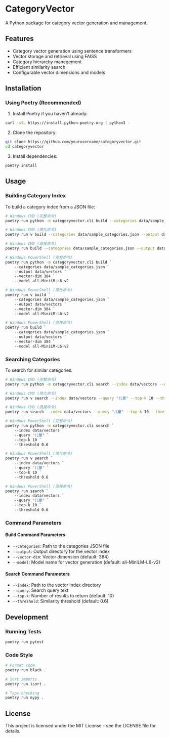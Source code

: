 # CategoryVector

A Python package for category vector generation and management.

## Features

- Category vector generation using sentence transformers
- Vector storage and retrieval using FAISS
- Category hierarchy management
- Efficient similarity search
- Configurable vector dimensions and models

## Installation

### Using Poetry (Recommended)

1. Install Poetry if you haven't already:
```bash
curl -sSL https://install.python-poetry.org | python3 -
```

2. Clone the repository:
```bash
git clone https://github.com/yourusername/categoryvector.git
cd categoryvector
```

3. Install dependencies:
```bash
poetry install
```

## Usage

### Building Category Index

To build a category index from a JSON file:

```bash
# Windows CMD (完整命令)
poetry run python -m categoryvector.cli build --categories data/sample_categories.json --output data/vectors --vector-dim 384 --model all-MiniLM-L6-v2

# Windows CMD (简化命令)
poetry run v build --categories data/sample_categories.json --output data/vectors --vector-dim 384 --model all-MiniLM-L6-v2

# Windows CMD (直接命令)
poetry run build --categories data/sample_categories.json --output data/vectors --vector-dim 384 --model all-MiniLM-L6-v2

# Windows PowerShell (完整命令)
poetry run python -m categoryvector.cli build `
    --categories data/sample_categories.json `
    --output data/vectors `
    --vector-dim 384 `
    --model all-MiniLM-L6-v2

# Windows PowerShell (简化命令)
poetry run v build `
    --categories data/sample_categories.json `
    --output data/vectors `
    --vector-dim 384 `
    --model all-MiniLM-L6-v2

# Windows PowerShell (直接命令)
poetry run build `
    --categories data/sample_categories.json `
    --output data/vectors `
    --vector-dim 384 `
    --model all-MiniLM-L6-v2
```

### Searching Categories

To search for similar categories:

```bash
# Windows CMD (完整命令)
poetry run python -m categoryvector.cli search --index data/vectors --query "儿童" --top-k 10 --threshold 0.6

# Windows CMD (简化命令)
poetry run v search --index data/vectors --query "儿童" --top-k 10 --threshold 0.6

# Windows CMD (直接命令)
poetry run search --index data/vectors --query "儿童" --top-k 10 --threshold 0.6

# Windows PowerShell (完整命令)
poetry run python -m categoryvector.cli search `
    --index data/vectors `
    --query "儿童" `
    --top-k 10 `
    --threshold 0.6

# Windows PowerShell (简化命令)
poetry run v search `
    --index data/vectors `
    --query "儿童" `
    --top-k 10 `
    --threshold 0.6

# Windows PowerShell (直接命令)
poetry run search `
    --index data/vectors `
    --query "儿童" `
    --top-k 10 `
    --threshold 0.6
```

### Command Parameters

#### Build Command Parameters
- `--categories`: Path to the categories JSON file
- `--output`: Output directory for the vector index
- `--vector-dim`: Vector dimension (default: 384)
- `--model`: Model name for vector generation (default: all-MiniLM-L6-v2)

#### Search Command Parameters
- `--index`: Path to the vector index directory
- `--query`: Search query text
- `--top-k`: Number of results to return (default: 10)
- `--threshold`: Similarity threshold (default: 0.6)

## Development

### Running Tests

```bash
poetry run pytest
```

### Code Style

```bash
# Format code
poetry run black .

# Sort imports
poetry run isort .

# Type checking
poetry run mypy .
```

## License

This project is licensed under the MIT License - see the LICENSE file for details.

